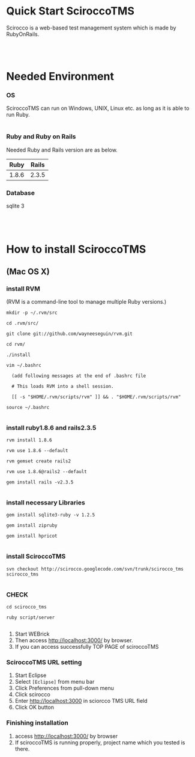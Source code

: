 # Quick Start SciroccoTMS #
Scirocco is a web-based test management system which is made by RubyOnRails.

<br>
<br>
<h1>Needed Environment</h1>
<h3>OS</h3>
SciroccoTMS can run on Windows, UNIX, Linux etc. as long as it is able to run Ruby.<br>
<br>
<h3>Ruby and Ruby on Rails</h3>
Needed Ruby and Rails version are as below.<br>
<table><thead><th> <b>Ruby</b> </th><th> <b>Rails</b> </th></thead><tbody>
<tr><td> 1.8.6 </td><td> 2.3.5 </td></tr></tbody></table>

<h3>Database</h3>
sqlite 3<br>
<br>
<br>
<br>
<h1>How to install SciroccoTMS</h1>
<h2>(Mac OS X)</h2>


<h3>install RVM</h3>
(RVM is a command-line tool to manage multiple Ruby versions.)<br>
<pre><code>mkdir -p ~/.rvm/src<br>
cd .rvm/src/<br>
git clone git://github.com/wayneeseguin/rvm.git<br>
cd rvm/<br>
./install<br>
vim ~/.bashrc<br>
  (add following messages at the end of .bashrc file<br>
  # This loads RVM into a shell session.<br>
  [[ -s "$HOME/.rvm/scripts/rvm" ]] &amp;&amp; . "$HOME/.rvm/scripts/rvm"<br>
source ~/.bashrc<br>
</code></pre>
<h3>install ruby1.8.6 and rails2.3.5</h3>
<pre><code>rvm install 1.8.6<br>
rvm use 1.8.6 --default<br>
rvm gemset create rails2<br>
rvm use 1.8.6@rails2 --default<br>
gem install rails -v2.3.5<br>
</code></pre>
<h3>install necessary Libraries</h3>
<pre><code>gem install sqlite3-ruby -v 1.2.5<br>
gem install zipruby<br>
gem install hpricot<br>
</code></pre>
<h3>install SciroccoTMS</h3>
<pre><code>svn checkout http://scirocco.googlecode.com/svn/trunk/scirocco_tms scirocco_tms<br>
</code></pre>
<h3>CHECK</h3>
<pre><code>cd scirocco_tms<br>
ruby script/server<br>
</code></pre>

<ol><li>Start WEBrick<br>
</li><li>Then access <a href='http://localhost:3000/'>http://localhost:3000/</a> by browser.<br>
</li><li>If you can access successfully TOP PAGE of sciroccoTMS</li></ol>


<h3>SciroccoTMS URL setting</h3>
<ol><li>Start Eclipse<br>
</li><li>Select <code>[Eclipse]</code> from menu bar<br>
</li><li>Click Preferences from pull-down menu<br>
</li><li>Click scirocco<br>
</li><li>Enter <a href='http://localhost:3000'>http://localhost:3000</a> in sciorcco TMS URL field<br>
</li><li>Click OK button</li></ol>

<h3>Finishing installation</h3>
<ol><li>access <a href='http://localhost:3000/'>http://localhost:3000/</a> by browser<br>
</li><li>If sciroccoTMS is running properly, project name which you tested is there.
